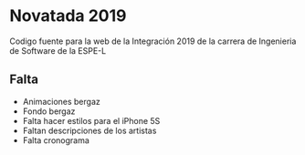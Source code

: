 # Novatada 2019

Codigo fuente para la web de la Integración 2019 de la carrera de Ingenieria de Software de la ESPE-L

## Falta

- Animaciones bergaz
- Fondo bergaz
- Falta hacer estilos para el iPhone 5S
- Faltan descripciones de los artistas
- Falta cronograma